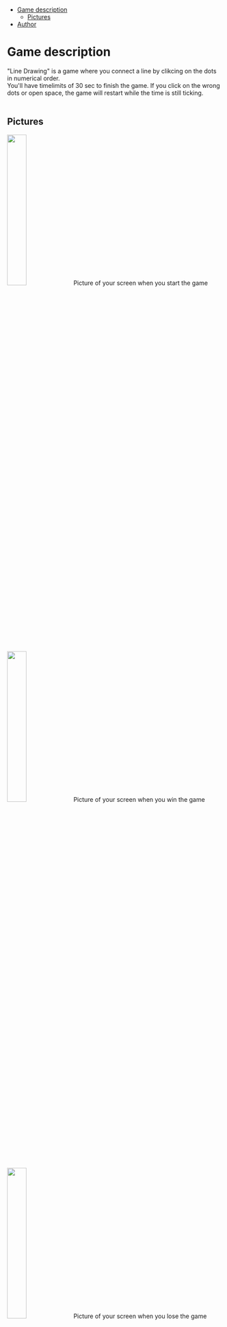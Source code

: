 </br>

- [Game description](#game-description)
  - [Pictures](#pictures)
- [Author](#author)

# Game description
"Line Drawing" is a game where you connect a line by clikcing on the dots in numerical order.
</br>
You'll have timelimits of 30 sec to finish the game. If you click on the wrong dots or open space, the game will restart while the time is still ticking.
</br>
</br>

## Pictures    
<img width="30%" src="https://github.com/sieunnkim/pygame/assets/150882029/b5e34801-f0d4-416d-a44b-c09fd33aed53">
Picture of your screen when you start the game
</br>
</br>
</br>


<img width="30%" src= "https://github.com/sieunnkim/pygame/assets/150882029/79d477b0-ba88-4873-9445-d7b4440c41b0">
Picture of your screen when you win the game
</br>
</br>
</br>

<img width="30%" src= "https://github.com/sieunnkim/pygame/assets/150882029/44d15832-52df-4262-85dc-8b117d2140d8">
Picture of your screen when you lose the game
</br>
</br>
</br>

# Author
Sieun
